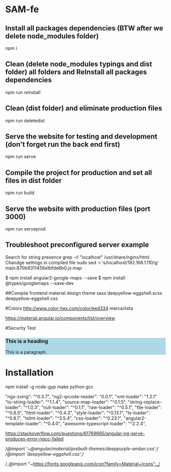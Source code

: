 # SAM-fe

## Install all packages dependencies (BTW after we delete node_modules folder)

npm i

## Clean (delete node_modules typings and dist folder) all folders and ReInstall all packages dependencies

npm run reinstall

## Clean (dist folder) and eliminate production files

npm run deletedist

## Serve the website for testing and development (don't forget run the back end first)

npm run serve

## Compile the project for production and set all files in dist folder

npm run build

## Serve the website with production files (port 3000)

npm run serveprod

## Troubleshoot preconfigured server example

Search for string presence
grep -rl "localhost" /usr/share/nginx/html
Chandge settings in compiled file
sudo sed -i 's/localhost/192.168.1.110/g' main.670b9311459a1bfde6b0.js.map

$ npm install angular2-google-maps --save
$ npm install @types/googlemaps --save-dev

##Complie frontend material design theme
sass deepyellow-eggshell.scss deepyellow-eggshell.css

#Colors
http://www.color-hex.com/color/eed334
mercarlista

https://material.angular.io/components/list/overview

#Security Test

<div style="background-color:lightblue">
  <h3>This is a heading</h3>
  <p>This is a paragraph.</p>
<script>
  alert( 'Hello, world!' );
</script>
</div>

# Installation

npm install -g node-gyp
make python gcc

"ngx-zxing": "^0.3.7",
"ng2-qrcode-reader": "0.0.1",
"xml-loader": "1.2.1"
"to-string-loader": "^1.1.4",
"source-map-loader": "^0.1.5",
"string-replace-loader": "^1.0.3",
"null-loader": "^0.1.1",
"raw-loader": "^0.5.1",
"file-loader": "^0.8.5",
"html-loader": "^0.4.3",
"style-loader": "^0.13.1",
"ts-loader": "^0.8.1",
"tslint-loader": "^3.5.4",
"css-loader": "^0.23.1",
"angular2-template-loader": "^0.4.0",
"awesome-typescript-loader": "^2.2.4",

https://stackoverflow.com/questions/61769665/angular-ng-serve-produces-error-ngcc-failed

/_@import '~@angular/material/prebuilt-themes/deeppurple-amber.css';_/
/_@import 'deepyellow-eggshell.css';_/

/_@import "~https://fonts.googleapis.com/icon?family=Material+Icons";_/
